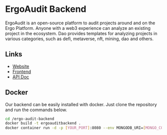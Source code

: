 # ErgoAudit Backend
ErgoAudit is an open-source platform to audit projects around and on the Ergo
Platform. Anyone with a web3 experience can analyze an existing project in the
ecosystem. Dao provides templates for analyzing projects in various categories, 
such as defi, metaverse, nft, mining, dao and others.

## Links
- [Website](https://red-lobster-showcase.link/)
- [Frontend](https://github.com/jlsachse/ergo-audit-frontend)
- [API Doc](https://red-lobster-showcase.link/api/docs)

## Docker

Our backend can be easily installed with docker.
Just clone the repository and run the commands below.

```sh
cd /ergo-audit-backend
docker build -t ergoauditbackend .
docker container run -d -p [YOUR_PORT]:8080 --env MONGODB_URI=[MONGO_CONNECTION_STRING] --env MONGODB_DB=[DATABASE] ergoauditbackend
```